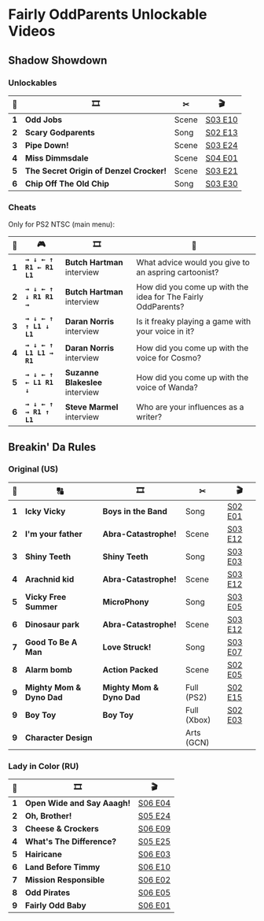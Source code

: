 # Fairly OddParents Unlockable Videos

## Shadow Showdown

### Unlockables

| 🔢 | 🎞️ | ✂ | 🎬 |
| :-: | --- | --- | --- |
| **1**	| **Odd Jobs**								| Scene	| [S03 E10](https://fairlyoddparents.fandom.com/wiki/Odd_Jobs)								|
| **2**	| **Scary Godparents**						| Song	| [S02 E13](https://fairlyoddparents.fandom.com/wiki/Scary_Godparents)						|
| **3**	| **Pipe Down!**							| Scene	| [S03 E24](https://fairlyoddparents.fandom.com/wiki/Pipe_Down!)							|
| **4**	| **Miss Dimmsdale**						| Scene	| [S04 E01](https://fairlyoddparents.fandom.com/wiki/Miss_Dimmsdale_(episode))				|
| **5**	| **The Secret Origin of Denzel Crocker!**	| Scene	| [S03 E21](https://fairlyoddparents.fandom.com/wiki/The_Secret_Origin_of_Denzel_Crocker!)	|
| **6**	| **Chip Off The Old Chip**					| Song	| [S03 E30](https://fairlyoddparents.fandom.com/wiki/Chip_Off_The_Old_Chip)					|

### Cheats

Only for PS2 NTSC (main menu):

| 🔢 | 🎮 | 🎞️ | 💬 |
| :-: | --- | --- | --- |
| **1**	| **`→ ↓ ← ↑ R1 ← R1 L1`**	| **Butch Hartman** interview		| What advice would you give to an aspring cartoonist?			|
| **2**	| **`→ ↓ ← ↑ ↓ R1 R1 →`**	| **Butch Hartman** interview		| How did you come up with the idea for The Fairly OddParents?	|
| **3**	| **`→ ↓ ← ↑ ↑ L1 ↓ L1`**	| **Daran Norris** interview		| Is it freaky playing a game with your voice in it?			|
| **4**	| **`→ ↓ ← ↑ L1 L1 → R1`**	| **Daran Norris** interview 		| How did you come up with the voice for Cosmo?					|
| **5**	| **`→ ↓ ← ↑ ← L1 R1 ↓`**	| **Suzanne Blakeslee** interview	| How did you come up with the voice of Wanda?					|
| **6**	| **`→ ↓ ← ↑ → R1 ↑ L1`**	| **Steve Marmel** interview		| Who are your influences as a writer?							|

## Breakin' Da Rules

### Original (US)

| 🔢 | 🔠 | 🎞️ | ✂ | 🎬 |
| :-: | --- | --- | --- | --- |
| **1**	| **Icky Vicky**			| **Boys in the Band**		| Song			| [S02 E01](https://fairlyoddparents.fandom.com/wiki/Boys_in_the_Band)			|
| **2**	| **I'm your father**		| **Abra-Catastrophe!**		| Scene			| [S03 E12](https://fairlyoddparents.fandom.com/wiki/Abra-Catastrophe!)			|
| **3**	| **Shiny Teeth**			| **Shiny Teeth**			| Song			| [S03 E03](https://fairlyoddparents.fandom.com/wiki/Shiny_Teeth)				|
| **4**	| **Arachnid kid**			| **Abra-Catastrophe!**		| Scene			| [S03 E12](https://fairlyoddparents.fandom.com/wiki/Abra-Catastrophe!)			|
| **5**	| **Vicky Free Summer**		| **MicroPhony**			| Song			| [S03 E05](https://fairlyoddparents.fandom.com/wiki/MicroPhony)				|
| **6**	| **Dinosaur park**			| **Abra-Catastrophe!**		| Scene			| [S03 E12](https://fairlyoddparents.fandom.com/wiki/Abra-Catastrophe!)			|
| **7**	| **Good To Be A Man**		| **Love Struck!**			| Song			| [S03 E07](https://fairlyoddparents.fandom.com/wiki/Love_Struck!)				|
| **8**	| **Alarm bomb**			| **Action Packed**			| Scene			| [S02 E05](https://fairlyoddparents.fandom.com/wiki/Action_Packed)				|
| **9**	| **Mighty Mom & Dyno Dad**	| **Mighty Mom & Dyno Dad**	| Full (PS2)	| [S02 E15](https://fairlyoddparents.fandom.com/wiki/Mighty_Mom_and_Dyno_Dad)	|
| **9**	| **Boy Toy**				| **Boy Toy**				| Full (Xbox)	| [S02 E03](https://fairlyoddparents.fandom.com/wiki/Boy_Toy)					|
| **9**	| **Character Design**		| 							| Arts (GCN)	| 																				|

### Lady in Color (RU)

| 🔢 | 🎞️ | 🎬 |
| :-: | --- | --- |
| **1**	| **Open Wide and Say Aaagh!**	| [S06 E04](https://fairlyoddparents.fandom.com/wiki/Open_Wide_and_Say_Aaagh!)		|
| **2**	| **Oh, Brother!**				| [S05 E24](https://fairlyoddparents.fandom.com/wiki/Oh,_Brother!)					|
| **3**	| **Cheese & Crockers**			| [S06 E09](https://fairlyoddparents.fandom.com/wiki/Cheese_%26_Crockers)			|
| **4**	| **What's The Difference?**	| [S05 E25](https://fairlyoddparents.fandom.com/wiki/What%27s_The_Difference%3F)	|
| **5**	| **Hairicane**					| [S06 E03](https://fairlyoddparents.fandom.com/wiki/Hairicane)						|
| **6**	| **Land Before Timmy**			| [S06 E10](https://fairlyoddparents.fandom.com/wiki/Land_Before_Timmy)				|
| **7**	| **Mission Responsible**		| [S06 E02](https://fairlyoddparents.fandom.com/wiki/Mission_Responsible)			|
| **8**	| **Odd Pirates**				| [S06 E05](https://fairlyoddparents.fandom.com/wiki/Odd_Pirates)					|
| **9**	| **Fairly Odd Baby**			| [S06 E01](https://fairlyoddparents.fandom.com/wiki/Fairly_Odd_Baby)				|
